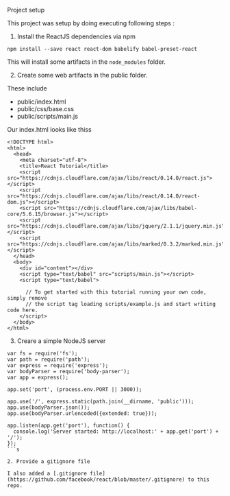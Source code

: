 Project setup

This project was setup by doing executing following steps :

1. Install the ReactJS dependencies via npm

```
npm install --save react react-dom babelify babel-preset-react
```

This will install some artifacts in the ```node_modules``` folder.

2. Create some web artifacts in the public folder.

These include

- public/index.html
- public/css/base.css
- public/scripts/main.js

Our index.html looks like thiss

```
<!DOCTYPE html>
<html>
  <head>
    <meta charset="utf-8">
    <title>React Tutorial</title>
    <script src="https://cdnjs.cloudflare.com/ajax/libs/react/0.14.0/react.js"></script>
    <script src="https://cdnjs.cloudflare.com/ajax/libs/react/0.14.0/react-dom.js"></script>
    <script src="https://cdnjs.cloudflare.com/ajax/libs/babel-core/5.6.15/browser.js"></script>
    <script src="https://cdnjs.cloudflare.com/ajax/libs/jquery/2.1.1/jquery.min.js"></script>
    <script src="https://cdnjs.cloudflare.com/ajax/libs/marked/0.3.2/marked.min.js"></script>
  </head>
  <body>
    <div id="content"></div>
    <script type="text/babel" src="scripts/main.js"></script>
    <script type="text/babel">

      // To get started with this tutorial running your own code, simply remove
      // the script tag loading scripts/example.js and start writing code here.
    </script>
  </body>
</html>
```

3. Creare a simple NodeJS server

```
var fs = require('fs');
var path = require('path');
var express = require('express');
var bodyParser = require('body-parser');
var app = express();

app.set('port', (process.env.PORT || 3000));

app.use('/', express.static(path.join(__dirname, 'public')));
app.use(bodyParser.json());
app.use(bodyParser.urlencoded({extended: true}));

app.listen(app.get('port'), function() {
  console.log('Server started: http://localhost:' + app.get('port') + '/');
});
```s

2. Provide a gitignore file

I also added a [.gitignore file](https://github.com/facebook/react/blob/master/.gitignore) to this repo.

